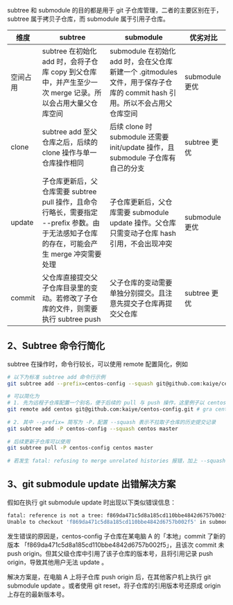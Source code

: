 subtree 和 submodule 的目的都是用于 git 子仓库管理，二者的主要区别在于，subtree 属于拷贝子仓库，而 submodule 属于引用子仓库。


| 维度 | subtree | submodule | 优劣对比 |
| ---- | ---- | ---- | ---- |
| 空间占用 | subtree 在初始化 add 时，会将子仓库 copy 到父仓库中，并产生至少一次 merge 记录。所以会占用大量父仓库空间 | submodule 在初始化 add 时，会在父仓库新建一个 .gitmodules 文件，用于保存子仓库的 commit hash 引用。所以不会占用父仓库空间 | submodule 更优 |
| clone | subtree add 至父仓库之后，后续的 clone 操作与单一仓库操作相同 | 后续 clone 时 submodule 还需要 init/update 操作，且 submodule 子仓库有自己的分支 | subtree 更优 |
| update | 子仓库更新后，父仓库需要 subtree pull 操作，且命令行略长，需要指定 --prefix 参数。由于无法感知子仓库的存在，可能会产生 merge 冲突需要处理 | 子仓库更新后，父仓库需要 submodule update 操作。父仓库只需变动子仓库 hash 引用，不会出现冲突 | submodule 更优 |
| commit | 父仓库直接提交父子仓库目录里的变动。若修改了子仓库的文件，则需要执行 subtree push | 父子仓库的变动需要单独分别提交。且注意先提交子仓库再提交父仓库 | subtree 更优 |
## 2、Subtree 命令行简化[](#id-2subtree-ming-ling-hang-jian-hua)

subtree 在操作时，命令行较长，可以使用 remote 配置简化，例如
```bash
# 以下为标准 subtree add 命令行示例
git subtree add --prefix=centos-config --squash git@github.com:kaiye/centos-config.git master
​
# 可以简化为
# 1. 先为远程子仓库配置一个别名，便于后续的 pull 与 push 操作，这里例子以 centos 为别名
git remote add centos git@github.com:kaiye/centos-config.git # gra centos ...
​
# 2. 其中 --prefix= 简写为 -P，配置 --squash 表示不拉取子仓库的历史提交记录
git subtree add -P centos-config --squash centos master
​
# 后续更新子仓库可以使用
git subtree pull -P centos-config centos master
​
# 若发生 fatal: refusing to merge unrelated histories 报错，加上 --squash 参数即可

```

## 3、git submodule update 出错解决方案[](#id-3git-submodule-update-chu-cuo-jie-jue-fang-an)

假如在执行 git submodule update 时出现以下类似错误信息：

```bash
fatal: reference is not a tree: f869da471c5d8a185cd110bbe4842d6757b002f5
Unable to checkout 'f869da471c5d8a185cd110bbe4842d6757b002f5' in submodule path 'centos-config'
```

发生错误的原因是，centos-config 子仓库在某电脑 A 的「本地」commit 了新的版本 「f869da471c5d8a185cd110bbe4842d6757b002f5」，且该次 commit 未 push origin。但其父级仓库中引用了该子仓库的版本号，且将引用记录 push origin，导致其他用户无法 update 。

解决方案是，在电脑 A 上将子仓库 push origin 后，在其他客户机上执行 git submodule update 。或者使用 git reset，将子仓库的引用版本号还原成 origin 上存在的最新版本号。